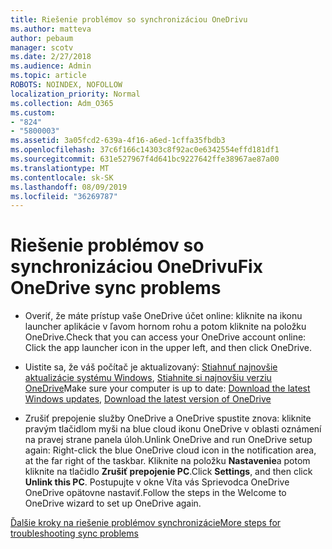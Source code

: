 ```yaml
---
title: Riešenie problémov so synchronizáciou OneDrivu
ms.author: matteva
author: pebaum
manager: scotv
ms.date: 2/27/2018
ms.audience: Admin
ms.topic: article
ROBOTS: NOINDEX, NOFOLLOW
localization_priority: Normal
ms.collection: Adm_O365
ms.custom:
- "824"
- "5800003"
ms.assetid: 3a05fcd2-639a-4f16-a6ed-1cffa35fbdb3
ms.openlocfilehash: 37c6f166c14303c8f92ac0e6342554effd181df1
ms.sourcegitcommit: 631e527967f4d641bc9227642ffe38967ae87a00
ms.translationtype: MT
ms.contentlocale: sk-SK
ms.lasthandoff: 08/09/2019
ms.locfileid: "36269787"
---
```

# <a name="fix-onedrive-sync-problems"></a><span data-ttu-id="e87d3-102">Riešenie problémov so synchronizáciou OneDrivu</span><span class="sxs-lookup"><span data-stu-id="e87d3-102">Fix OneDrive sync problems</span></span>

- <span data-ttu-id="e87d3-103">Overiť, že máte prístup vaše OneDrive účet online: kliknite na ikonu launcher aplikácie v ľavom hornom rohu a potom kliknite na položku OneDrive.</span><span class="sxs-lookup"><span data-stu-id="e87d3-103">Check that you can access your OneDrive account online: Click the app launcher icon in the upper left, and then click OneDrive.</span></span>
    
- <span data-ttu-id="e87d3-104">Uistite sa, že váš počítač je aktualizovaný: [Stiahnuť najnovšie aktualizácie systému Windows](http://go.microsoft.com/fwlink/p/?LinkId=825773), [Stiahnite si najnovšiu verziu OneDrive](https://go.microsoft.com/fwlink/p/?linkid=844652)</span><span class="sxs-lookup"><span data-stu-id="e87d3-104">Make sure your computer is up to date: [Download the latest Windows updates](http://go.microsoft.com/fwlink/p/?LinkId=825773), [Download the latest version of OneDrive](https://go.microsoft.com/fwlink/p/?linkid=844652)</span></span>
    
- <span data-ttu-id="e87d3-105">Zrušiť prepojenie služby OneDrive a OneDrive spustite znova: kliknite pravým tlačidlom myši na blue cloud ikonu OneDrive v oblasti oznámení na pravej strane panela úloh.</span><span class="sxs-lookup"><span data-stu-id="e87d3-105">Unlink OneDrive and run OneDrive setup again: Right-click the blue OneDrive cloud icon in the notification area, at the far right of the taskbar.</span></span> <span data-ttu-id="e87d3-106">Kliknite na položku **Nastavenie**a potom kliknite na tlačidlo **Zrušiť prepojenie PC**.</span><span class="sxs-lookup"><span data-stu-id="e87d3-106">Click **Settings**, and then click **Unlink this PC**.</span></span> <span data-ttu-id="e87d3-107">Postupujte v okne Víta vás Sprievodca OneDrive OneDrive opätovne nastaviť.</span><span class="sxs-lookup"><span data-stu-id="e87d3-107">Follow the steps in the Welcome to OneDrive wizard to set up OneDrive again.</span></span>
    
[<span data-ttu-id="e87d3-108">Ďalšie kroky na riešenie problémov synchronizácie</span><span class="sxs-lookup"><span data-stu-id="e87d3-108">More steps for troubleshooting sync problems</span></span>](https://support.office.com/article/fix-onedrive-for-business-sync-problems-207e983e-146d-404c-a994-672ef29e1f90?ui=en-US&rs=en-US&ad=US)
  

